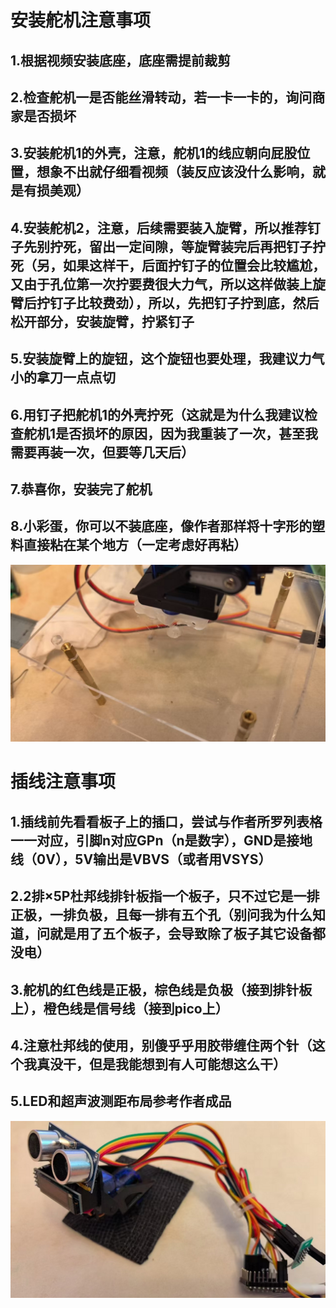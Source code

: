 # 安装舵机注意事项
## 1.根据视频安装底座，底座需提前裁剪
## 2.检查舵机一是否能丝滑转动，若一卡一卡的，询问商家是否损坏
## 3.安装舵机1的外壳，注意，舵机1的线应朝向屁股位置，想象不出就仔细看视频（装反应该没什么影响，就是有损美观）
## 4.安装舵机2，注意，后续需要装入旋臂，所以推荐钉子先别拧死，留出一定间隙，等旋臂装完后再把钉子拧死（另，如果这样干，后面拧钉子的位置会比较尴尬，又由于孔位第一次拧要费很大力气，所以这样做装上旋臂后拧钉子比较费劲），所以，先把钉子拧到底，然后松开部分，安装旋臂，拧紧钉子
## 5.安装旋臂上的旋钮，这个旋钮也要处理，我建议力气小的拿刀一点点切
## 6.用钉子把舵机1的外壳拧死（这就是为什么我建议检查舵机1是否损坏的原因，因为我重装了一次，甚至我需要再装一次，但要等几天后）
## 7.恭喜你，安装完了舵机
## 8.小彩蛋，你可以不装底座，像作者那样将十字形的塑料直接粘在某个地方（一定考虑好再粘）
![img.png](img.png)
# 插线注意事项
## 1.插线前先看看板子上的插口，尝试与作者所罗列表格一一对应，引脚n对应GPn（n是数字），GND是接地线（0V），5V输出是VBVS（或者用VSYS）
## 2.2排×5P杜邦线排针板指一个板子，只不过它是一排正极，一排负极，且每一排有五个孔（别问我为什么知道，问就是用了五个板子，会导致除了板子其它设备都没电）
## 3.舵机的红色线是正极，棕色线是负极（接到排针板上），橙色线是信号线（接到pico上）
## 4.注意杜邦线的使用，别傻乎乎用胶带缠住两个针（这个我真没干，但是我能想到有人可能想这么干）
## 5.LED和超声波测距布局参考作者成品
![img_1.png](img_1.png)
